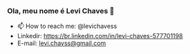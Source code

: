 ### Ola, meu nome é Levi Chaves 👋


- 📫 How to reach me: @levichavess
- Linkedir: https://br.linkedin.com/in/levi-chaves-577701198
- E-mail: levi.chavss@gmail.com
